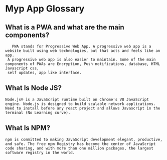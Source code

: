 # Myp App Glossary
## What is a PWA and what are the main components?
	   PWA stands for Progressive Web App. A progressive web app is a website built using web technologies, but that acts and feels like an app. 
     A progressive web app is also easier to maintain. Some of the main components of PWAs are Encryption, Push notifications, database, HTML Javascript css,
     self updates, app like interface.
## What Is Node JS?
	Node.js® is a JavaScript runtime built on Chrome's V8 JavaScript engine. Node.js is designed to build scalable network applications. Need to install before any react project and allows Javascript in the terminal (No Learning curve).
## What Is NPM?
	npm is committed to making JavaScript development elegant, productive, and safe. The free npm Registry has become the center of JavaScript code sharing, and with more than one million packages, the largest software registry in the world.

